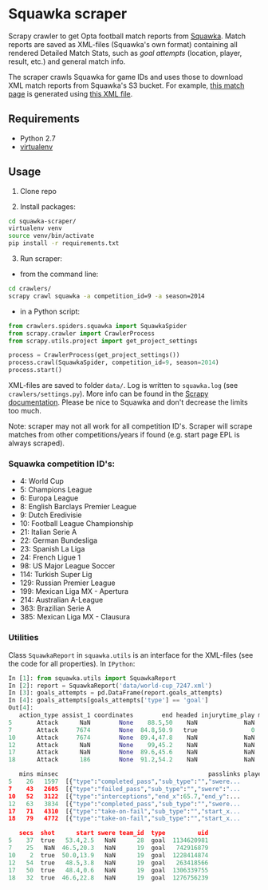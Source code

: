 # Squawka scraper

Scrapy crawler to get Opta football match reports from [Squawka](http://www.squawka.com). 
Match reports are saved as XML-files (Squawka's own format) containing all rendered Detailed Match Stats, such as _goal attempts_ (location, player, result, etc.) and general match info.

The scraper crawls Squawka for game IDs and uses those to download XML match reports from Squawka's S3 bucket. 
For example, [this match page](http://world-cup-2014.squawka.com/spain-vs-netherlands/13-06-2014/world-cup/matches) is generated using [this XML file](http://s3-irl-world-cup.squawka.com/dp/ingame/7247).


## Requirements
* Python 2.7
* [virtualenv](http://docs.python-guide.org/en/latest/dev/virtualenvs/)


## Usage

1. Clone repo

2. Install packages:
```sh
cd squawka-scraper/
virtualenv venv
source venv/bin/activate
pip install -r requirements.txt
```

3. Run scraper:


- from the command line:

```bash
cd crawlers/
scrapy crawl squawka -a competition_id=9 -a season=2014
```

- in a Python script:

```python
from crawlers.spiders.squawka import SquawkaSpider
from scrapy.crawler import CrawlerProcess
from scrapy.utils.project import get_project_settings

process = CrawlerProcess(get_project_settings())
process.crawl(SquawkaSpider, competition_id=9, season=2014)
process.start()
```

XML-files are saved to folder `data/`. Log is written to `squawka.log` (see `crawlers/settings.py`). More info can be found in the [Scrapy documentation](http://doc.scrapy.org/en/1.0/). Please be nice to Squawka and don't decrease the limits too much.

Note: scraper may not all work for all competition ID's. Scraper will scrape matches from other competitions/years if found (e.g. start page EPL is always scraped).


### Squawka competition ID's:
* 4: World Cup
* 5: Champions League
* 6: Europa League
* 8: English Barclays Premier League
* 9: Dutch Eredivisie
* 10: Football League Championship
* 21: Italian Serie A
* 22: German Bundesliga
* 23: Spanish La Liga
* 24: French Ligue 1
* 98: US Major League Soccer
* 114: Turkish Super Lig
* 129: Russian Premier League
* 199: Mexican Liga MX - Apertura
* 214: Australian A-League
* 363: Brazilian Serie A
* 385: Mexican Liga MX - Clausura


### Utilities

Class `SquawkaReport` in `squawka.utils` is an interface for the XML-files (see the code for all properties).
In `IPython`:

```python
In [1]: from squawka.utils import SquawkaReport
In [2]: report = SquawkaReport('data/world-cup_7247.xml')
In [3]: goals_attempts = pd.DataFrame(report.goals_attempts)
In [4]: goals_attempts[goals_attempts['type'] == 'goal']
Out[4]:
   action_type assist_1 coordinates        end headed injurytime_play middle  \
5       Attack      NaN        None    88.5,50    NaN             NaN    NaN
7       Attack     7674        None  84.8,50.9   true               0    NaN
10      Attack     7674        None  89.4,47.8    NaN             NaN    NaN
12      Attack      NaN        None    99,45.2    NaN             NaN    NaN
17      Attack      NaN        None  89.6,45.6    NaN             NaN    NaN
18      Attack      186        None  91.2,54.2    NaN             NaN    NaN

   mins minsec                                          passlinks player_id  \
5    26   1597  [{"type":"completed_pass","sub_type":"","swere...       301
7    43   2605  [{"type":"failed_pass","sub_type":"","swere":"...       195
10   52   3122  [{"type":"interceptions","end_x":65.7,"end_y":...       189
12   63   3834  [{"type":"completed_pass","sub_type":"","swere...      7828
17   71   4310  [{"type":"take-on-fail","sub_type":"","start_x...       195
18   79   4772  [{"type":"take-on-fail","sub_type":"","start_x...       189

   secs  shot      start swere team_id  type         uid
5    37  true   53.4,2.5   NaN      28  goal  1134620981
7    25   NaN  46.5,20.3   NaN      19  goal   742916879
10    2  true  50.0,13.9   NaN      19  goal  1228414874
12   54  true   48.5,3.8   NaN      19  goal   263418566
17   50  true   48.4,0.6   NaN      19  goal  1306339755
18   32  true  46.6,22.8   NaN      19  goal  1276756239
```
